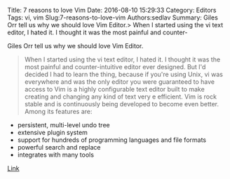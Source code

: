 Title: 7 reasons to love Vim
Date: 2016-08-10 15:29:33
Category: Editors
Tags: vi, vim
Slug:7-reasons-to-love-vim
Authors:sedlav
Summary: Giles Orr tell us why we should love Vim Editor.> When I started using the vi text editor, I hated it. I thought it was the most painful and counter-

Giles Orr tell us why we should love Vim Editor.
> When I started using the vi text editor, I hated it. I thought it was the most painful and counter-intuitive editor ever designed. But I'd decided I had to learn the thing, because if you're using Unix, vi was everywhere and was the only editor you were guaranteed to have access to
Vim is a highly configurable text editor built to make creating and changing any kind of text very e
efficient. Vim is rock stable and is continuously being developed to become even better. Among its features are:

* persistent, multi-level undo tree
* extensive plugin system
* support for hundreds of programming languages and file formats
* powerful search and replace
* integrates with many tools

[Link](https://opensource.com/business/16/8/7-reasons-love-vim)
